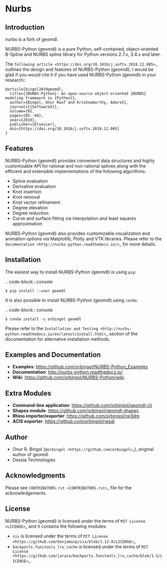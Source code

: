 # Nurbs


## Introduction

nurbs is a fork of geomdl.

NURBS-Python (geomdl) is a pure Python, self-contained, object-oriented B-Spline and NURBS spline library for Python
versions 2.7.x, 3.4.x and later.

The `following article <https://doi.org/10.1016/j.softx.2018.12.005>`_ outlines the design and features of NURBS-Python
(geomdl). I would be glad if you would cite it if you have used NURBS-Python (geomdl) in your research::

    @article{bingol2019geomdl,
      title={{NURBS-Python}: An open-source object-oriented {NURBS} modeling framework in {Python}},
      author={Bingol, Onur Rauf and Krishnamurthy, Adarsh},
      journal={{SoftwareX}},
      volume={9},
      pages={85--94},
      year={2019},
      publisher={Elsevier},
      doi={https://doi.org/10.1016/j.softx.2018.12.005}
    }

## Features

NURBS-Python (geomdl) provides convenient data structures and highly customizable API for rational and non-rational
splines along with the efficient and extensible implementations of the following algorithms:

* Spline evaluation
* Derivative evaluation
* Knot insertion
* Knot removal
* Knot vector refinement
* Degree elevation
* Degree reduction
* Curve and surface fitting via interpolation and least squares approximation

NURBS-Python (geomdl) also provides customizable visualization and animation options via Matplotlib, Plotly and VTK
libraries. Please refer to the `documentation <http://nurbs-python.readthedocs.io/>`_ for more details.

## Installation

The easiest way to install NURBS-Python (geomdl) is using ``pip``:

.. code-block:: console

    $ pip install --user geomdl

It is also possible to install NURBS-Python (geomdl) using ``conda``:

.. code-block:: console

    $ conda install -c orbingol geomdl

Please refer to the `Installation and Testing <http://nurbs-python.readthedocs.io/en/latest/install.html>`_ section
of the documentation for alternative installation methods.

## Examples and Documentation

* **Examples**: https://github.com/orbingol/NURBS-Python_Examples
* **Documentation**: http://nurbs-python.readthedocs.io/
* **Wiki**: https://github.com/orbingol/NURBS-Python/wiki

## Extra Modules

* **Command-line application**: https://github.com/orbingol/geomdl-cli
* **Shapes module**: https://github.com/orbingol/geomdl-shapes
* **Rhino importer/exporter**: https://github.com/orbingol/rw3dm
* **ACIS exporter**: https://github.com/orbingol/rwsat

## Author

* Onur R. Bingol (`@orbingol <https://github.com/orbingol>`_), original author of geomdl
* Dessia Technologies


## Acknowledgments

Please see `CONTRIBUTORS.rst <CONTRIBUTORS.rst>`_ file for the acknowledgements.

## License

NURBS-Python (geomdl) is licensed under the terms of `MIT License <LICENSE>`_ and it contains the following modules:

* ``six`` is licensed under the terms of `MIT License <https://github.com/benjaminp/six/blob/1.12.0/LICENSE>`_
* ``backports.functools_lru_cache`` is licensed under the terms of `MIT License <https://github.com/jaraco/backports.functools_lru_cache/blob/1.5/LICENSE>`_


